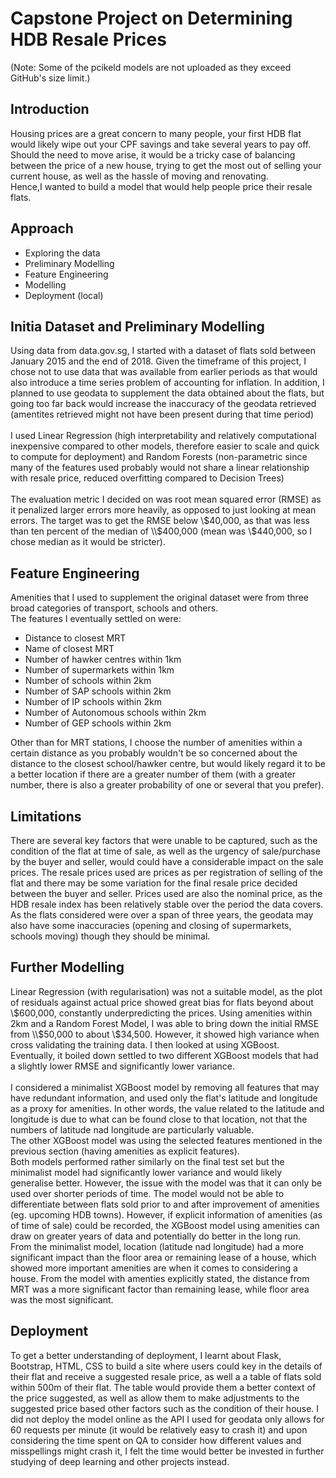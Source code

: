 # Capstone Project on Determining HDB Resale Prices 
(Note: Some of the pcikeld models are not uploaded as they exceed GitHub's size limit.)

## Introduction  
Housing prices are a great concern to many people, your first HDB flat would likely wipe out your CPF savings and take several years to pay off. Should the need to move arise, it would be a tricky case of balancing between the price of a new house, trying to get the most out of selling your current house, as well as the hassle of moving and renovating. 
<br>
Hence,I wanted to build a model that would help people price their resale flats.

## Approach

<ul> 
    <li>Exploring the data</li>
    <li>Preliminary Modelling</li>
    <li>Feature Engineering</li>
    <li>Modelling</li>
    <li>Deployment (local)</li>
</ul>
    
## Initia Dataset and Preliminary Modelling
Using data from data.gov.sg, I started with a dataset of flats sold between January 2015 and the end of 2018. Given the timeframe of this project, I chose not to use data that was available from earlier periods as that would also introduce a time series problem of accounting for inflation. In addition, I planned to use geodata to supplement the data obtained about the flats, but going too far back would increase the inaccuracy of the geodata retrieved (amentites retrieved might not have been present during that time period)
<br>
<br>
I used Linear Regression (high interpretability and relatively computational inexpensive compared to other models, therefore easier to scale and quick to compute for deployment) and Random Forests (non-parametric since many of the features used probably would not share a linear relationship with resale price, reduced overfitting compared to Decision Trees)
<br>
<br>
The evaluation metric I decided on was root mean squared error (RMSE) as it penalized larger errors more heavily, as opposed to just looking at mean errors. The target was to get the RMSE below \\$40,000, as that was less than ten percent of the median of \\$400,000 (mean was \\$440,000, so I chose median as it would be stricter).

## Feature Engineering
Amenities that I used to supplement the original dataset were from three broad categories of transport, schools and others.
<br>
The features I eventually settled on were:
    <ul> 
        <li>Distance to closest MRT</li>
        <li>Name of closest MRT</li>
        <li>Number of hawker centres within 1km</li>
        <li>Number of supermarkets within 1km</li>
        <li>Number of schools within 2km</li>
        <li>Number of SAP schools within 2km</li>
        <li>Number of IP schools within 2km</li>
        <li>Number of Autonomous schools within 2km</li>
        <li>Number of GEP schools within 2km</li>
    </ul>

Other than for MRT stations, I choose the number of amenities within a certain distance as you probably wouldn't be so concerned about the distance to the closest school/hawker centre, but would likely regard it to be a better location if there are a greater number of them (with a greater number, there is also a greater probability of one or several that you prefer).  

## Limitations
There are several key factors that were unable to be captured, such as the condition of the flat at time of sale, as well as the urgency of sale/purchase by the buyer and seller, would could have a considerable impact on the sale prices. The resale prices used are prices as per registration of selling of the flat and there may be some variation for the final resale price decided between the buyer and seller. Prices used are also the nominal price, as the HDB resale index has been relatively stable over the period the data covers. As the flats considered were over a span of three years, the geodata may also have some inaccuracies (opening and closing of supermarkets, schools moving) though they should be minimal.

## Further Modelling
Linear Regression (with regularisation) was not a suitable model, as the plot of residuals against actual price showed great bias for flats beyond about \\$600,000, constantly underpredicting the prices.
Using amenities within 2km and a Random Forest Model, I was able to bring down the initial RMSE from \\$50,000 to about \\$34,500. However, it showed high variance when cross validating the training data. I then looked at using XGBoost. Eventually, it boiled down settled to two different XGBoost models that had a slightly lower RMSE and  significantly lower variance.
<br>
<br>
I considered a minimalist XGBoost model by removing all features that may have redundant information, and used only the flat's latitude and longitude as a proxy for amenities. In other words, the value related to the latitude and longitude is due to what can be found close to that location, not that the numbers of latitude nad longitude are particularly valuable.
<br>
The other XGBoost model was using the selected features mentioned in the previous section (having amenities as explicit features).
<br>
Both models performed rather similarly on the final test set but the minimalist model had significantly lower variance and would likely generalise better. However, the issue with the model was that it can only be used over shorter periods of time. The model would not be able to differentiate between flats sold prior to and after improvement of amenities (eg. upcoming HDB towns). However, if explicit information of amenities (as of time of sale) could be recorded, the XGBoost model using amenities can draw on greater years of data and potentially do better in the long run.
<br>
From the minimalist model, location (latitude nad longitude) had a more significant impact than the floor area or remaining lease of a house, which showed more important amenities are when it comes to considering a house. From the model with amenties explicitly stated, the distance from MRT was a more significant factor than remaining lease, while floor area was the most significant.

## Deployment
To get a better understanding of deployment, I learnt about Flask, Bootstrap, HTML, CSS to build a site where users could key in the details of their flat and receive a suggested resale price, as well a a table of flats sold within 500m of their flat. The table would provide them a better context of the price suggested, as well as allow them to make adjustments to the suggested price based other factors such as the condition of their house. I did not deploy the model online as the API I used for geodata only allows for 60 requests per minute (it would be relatively easy to crash it) and upon considering the time spent on QA to consider how different values and misspellings might crash it, I felt the time would better be invested in further studying of deep learning and other projects instead.